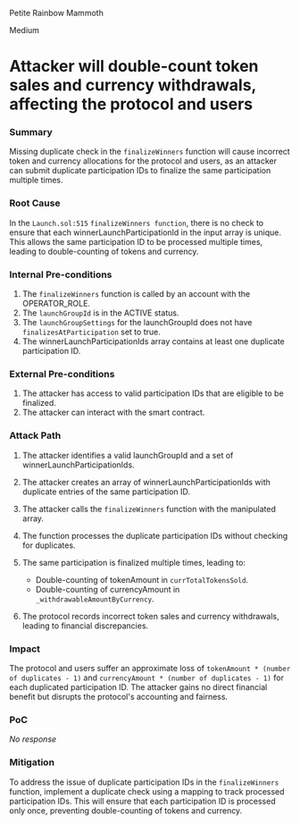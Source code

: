 Petite Rainbow Mammoth

Medium

# Attacker will double-count token sales and currency withdrawals, affecting the protocol and users

### Summary

Missing duplicate check in the `finalizeWinners` function will cause incorrect token and currency allocations for the protocol and users, as an attacker can submit duplicate participation IDs to finalize the same participation multiple times.

### Root Cause

In the `Launch.sol:515` `finalizeWinners function`, there is no check to ensure that each winnerLaunchParticipationId in the input array is unique. This allows the same participation ID to be processed multiple times, leading to double-counting of tokens and currency.

### Internal Pre-conditions

1. The `finalizeWinners` function is called by an account with the OPERATOR_ROLE.
2. The `launchGroupId` is in the ACTIVE status.
3. The `launchGroupSettings` for the launchGroupId does not have `finalizesAtParticipation` set to true.
4. The winnerLaunchParticipationIds array contains at least one duplicate participation ID.

### External Pre-conditions

1. The attacker has access to valid participation IDs that are eligible to be finalized.
2. The attacker can interact with the smart contract.

### Attack Path

1. The attacker identifies a valid launchGroupId and a set of winnerLaunchParticipationIds.
2. The attacker creates an array of winnerLaunchParticipationIds with duplicate entries of the same participation ID.
3. The attacker calls the `finalizeWinners` function with the manipulated array.
4. The function processes the duplicate participation IDs without checking for duplicates.
5. The same participation is finalized multiple times, leading to:

    - Double-counting of tokenAmount in `currTotalTokensSold`.
    - Double-counting of currencyAmount in `_withdrawableAmountByCurrency`.

6. The protocol records incorrect token sales and currency withdrawals, leading to financial discrepancies.

### Impact

The protocol and users suffer an approximate loss of `tokenAmount * (number of duplicates - 1)` and `currencyAmount * (number of duplicates - 1)` for each duplicated participation ID. The attacker gains no direct financial benefit but disrupts the protocol's accounting and fairness.



### PoC

_No response_

### Mitigation

To address the issue of duplicate participation IDs in the `finalizeWinners` function, implement a duplicate check using a mapping to track processed participation IDs. This will ensure that each participation ID is processed only once, preventing double-counting of tokens and currency.